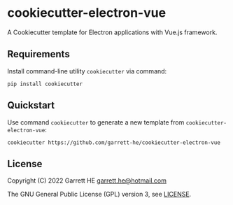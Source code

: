 # cookiecutter-electron-vue

A Cookiecutter template for Electron applications with Vue.js framework.

## Requirements

Install command-line utility `cookiecutter` via command:

```shell
pip install cookiecutter
```

## Quickstart

Use command `cookiecutter` to generate a new template from
`cookiecutter-electron-vue`:

```shell
cookiecutter https://github.com/garrett-he/cookiecutter-electron-vue
```

## License

Copyright (C) 2022 Garrett HE <garrett.he@hotmail.com>

The GNU General Public License (GPL) version 3, see [LICENSE](./LICENSE).
